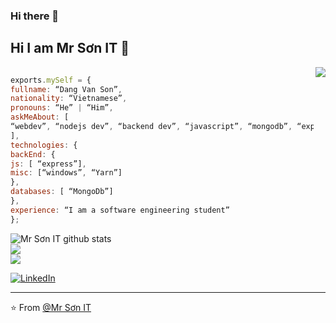 ### Hi there 👋

### <h2> Hi I am Mr Sơn IT 👋 </h2>

<img align='right' src="https://i.pinimg.com/564x/5e/ca/2d/5eca2d1ca11b70ed38b68c7b3ad80c1a.jpg">


```js

exports.mySelf = {
fullname: “Dang Van Son”,
nationality: “Vietnamese”,
pronouns: “He” | “Him”,
askMeAbout: [
“webdev”, “nodejs dev”, “backend dev”, “javascript”, “mongodb”, “expressjs”
],
technologies: {
backEnd: {
js: [ “express”],
misc: [“windows”, “Yarn”]
},
databases: [ “MongoDb”]
},
experience: “I am a software engineering student”
};

```


![Mr Sơn IT github stats](https://github-readme-stats.vercel.app/api?username=DangSon02&theme=radical&hide_border=false&include_all_commits=false&count_private=false)<br/>
![](https://github-readme-streak-stats.herokuapp.com/?user=DangSon02&theme=radical&hide_border=false)<br/>
![](https://github-readme-stats.vercel.app/api/top-langs/?username=DangSon02&theme=radical&hide_border=false&include_all_commits=false&count_private=false&layout=compact)

<a href="https://www.linkedin.com/in/s%C6%A1n-%C4%91%E1%BA%B7ng-aa88a0267/"><img src="https://img.shields.io/badge/LinkedIn-%230077B5.svg?&style=flat-square&logo=linkedin&logoColor=white" alt="LinkedIn"></a>

---

⭐️ From [@Mr Sơn IT](https://github.com/DangSon02)
